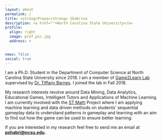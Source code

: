 ```yaml
---
layout: about
permalink: /
title: <strong>Preya</strong> Shabrina
description: <a href="">North Carolina State University</a>
profile:
  align: right
  image: prof_pic.jpg
  address: >
    

news: false
social: true
---
```


I am a Ph.D. Student in the Department of Computer Science at North Carolina State University since 2018. I am a member of [Game2Learn Lab](http://eliza.csc.ncsu.edu/research.html) supervised by [Dr. Tiffany Barnes](http://eliza.csc.ncsu.edu/). I joined the lab in Fall 2018.

My research interests revolve around Data Mining, Data Analytics, Educational Games, Intelligent Tutors and Applications of Machine Learning. I am currently involved with the [ST Math](https://www.stmath.com/) Project where I am applying machine learning and data driven methods on students' sequential gameplay data to understand patterns in gameplay and learning with an aim to find out how the game can be used to ensure better learning.

If you are interested in my research feel free to send me an email at <strong>pshabri@ncsu.edu.
